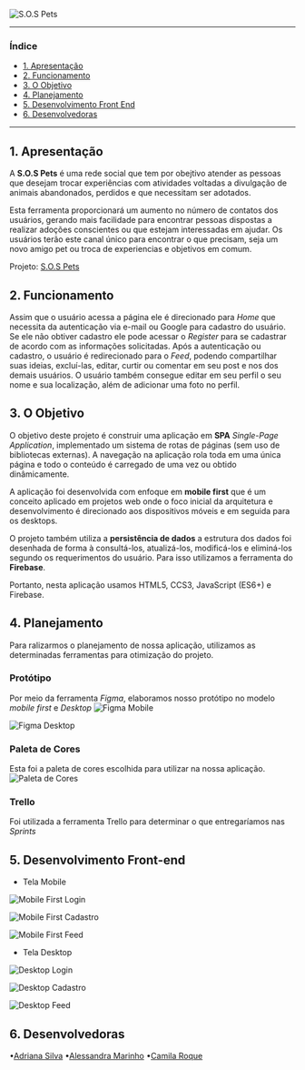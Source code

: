 ![S.O.S Pets](public/pictures/logo_sos_pets.png) 

***

### Índice

* [1. Apresentação](#1-Apresentação)
* [2. Funcionamento](#2-funcionamento)
* [3. O Objetivo](#3-o-objetivo)
* [4. Planejamento](#4-planejamento)
* [5. Desenvolvimento Front End](#5-desenvolvimento-front-end)
* [6. Desenvolvedoras](#6-desenvolvedoras)

***

## 1. Apresentação

A **S.O.S Pets** é uma rede social que tem por obejtivo atender as pessoas que desejam trocar experiências com atividades voltadas a divulgação de animais abandonados, perdidos e que necessitam ser adotados. 

Esta ferramenta proporcionará um aumento no número de contatos dos usuários, gerando mais facilidade para encontrar pessoas dispostas a realizar adoções conscientes ou que estejam interessadas em ajudar.
Os usuários terão este canal único para encontrar o que precisam, seja um novo amigo pet ou troca de experiencias e objetivos em comum.

Projeto: [S.O.S Pets](https://sospetslab.web.app)

## 2. Funcionamento

Assim que o usuário acessa a página ele é direcionado para *Home* que necessita da autenticação via e-mail ou Google para cadastro do usuário. Se ele não obtiver cadastro ele pode acessar o *Register* para se cadastrar de acordo com as informações solicitadas. Após a autenticação ou cadastro, o usuário é redirecionado para o *Feed*, podendo compartilhar suas ideias, excluí-las, editar, curtir ou comentar em seu post e nos dos demais usuários. O usuário também consegue editar em seu perfil o seu nome e sua localização, além de adicionar uma foto no perfil.

## 3. O Objetivo

O objetivo deste projeto é construir uma aplicação em **SPA** *Single-Page Application*, implementado um sistema de rotas de páginas (sem uso de bibliotecas externas). A navegação na aplicação rola toda em uma única página e todo o conteúdo é carregado de uma vez ou obtido dinâmicamente.

A aplicação foi desenvolvida com enfoque em **mobile first** que é um conceito aplicado em projetos web onde o foco inicial da arquitetura e desenvolvimento é direcionado aos dispositivos móveis e em seguida para os desktops.

O projeto também utiliza a **persistência de dados** a estrutura dos dados foi desenhada de forma à consultá-los, atualizá-los, modificá-los e eliminá-los segundo os requerimentos do usuário. Para isso utilizamos a ferramenta do **Firebase**.

Portanto, nesta aplicação usamos HTML5, CCS3, JavaScript (ES6+) e Firebase.

## 4. Planejamento

Para ralizarmos o planejamento de nossa aplicação, utilizamos as determinadas ferramentas para otimização do projeto.

### Protótipo
Por meio da ferramenta *Figma*, elaboramos nosso protótipo no modelo *mobile first* e *Desktop*
![Figma Mobile](public/pictures/figma-rede-social.png) 

![Figma Desktop](public/pictures/figma-rede-social-desktop.png) 

### Paleta de Cores
Esta foi a paleta de cores escolhida para utilizar na nossa aplicação.
![Paleta de Cores](public/pictures/paleta-de-cores.jpeg) 

### Trello
Foi utilizada a ferramenta Trello para determinar o que entregaríamos nas *Sprints*

## 5. Desenvolvimento Front-end

* Tela Mobile 

![Mobile First Login](public/pictures/sos-home.png) 

![Mobile First Cadastro](public/pictures/sos-register.png) 

![Mobile First Feed](public/pictures/sos-feed.png) 

* Tela Desktop 

![Desktop Login](public/pictures/sos-home-desktop.png)

![Desktop Cadastro](public/pictures/sos-register-desktop.png)

![Desktop Feed](public/pictures/sos-feed-desktop.png)

## 6. Desenvolvedoras

•[Adriana Silva](https://github.com/sjadriana)
•[Alessandra Marinho](https://github.com/alessandramarinho)
•[Camila Roque](https://github.com/milaroque)
